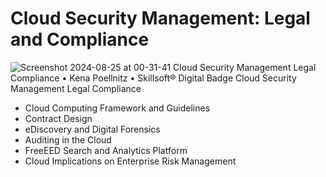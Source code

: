 # Cloud Security Management: Legal and Compliance

![Screenshot 2024-08-25 at 00-31-41 Cloud Security Management Legal   Compliance • Kena Poellnitz • Skillsoft® Digital Badge Cloud Security Management Legal   Compliance](https://github.com/user-attachments/assets/8f8cc472-8b9b-4605-b903-1a7e8614d64b)

* Cloud Computing Framework and Guidelines
* Contract Design
* eDiscovery and Digital Forensics
* Auditing in the Cloud
* FreeEED Search and Analytics Platform
* Cloud Implications on Enterprise Risk Management
  
